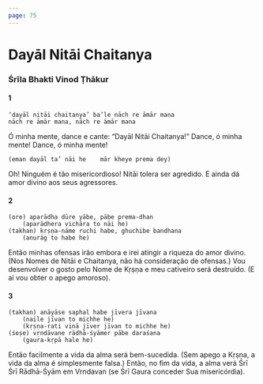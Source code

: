 ```yaml
---
page: 75
---
```


# Dayāl Nitāi Chaitanya

### Śrīla Bhakti Vinod Ṭhākur

#### 1

    ‘dayāl nitāi chaitanya’ ba’le nāch re āmār mana
    nāch re āmār mana, nāch re āmār mana

Ó minha mente, dance e cante: “Dayāl Nitāi Chaitanya!” Dance, ó minha mente! Dance, ó minha mente!

    (eman dayāl ta’ nāi he    mār kheye prema dey)

Oh! Ninguém é tão misericordioso! Nitāi tolera ser agredido. E ainda dá amor divino aos seus agressores.

#### 2

    (ore) aparādha dūre yābe, pābe prema-dhan
        (aparādhera vichāra to nāi he)
    (takhan) kṛṣṇa-nāme ruchi habe, ghuchibe bandhana
        (anurāg to habe he)

Então minhas ofensas irão embora e irei atingir a riqueza do amor divino. (Nos Nomes de Nitāi e Chaitanya, não há consideração de ofensas.) Vou desenvolver o gosto pelo Nome de Kṛṣṇa e meu cativeiro será destruído. (E aí vou obter o apego amoroso).

#### 3

    (takhan) anāyāse saphal habe jīvera jīvana
        (naile jīvan to michhe he)
        (kṛṣṇa-rati vinā jīver jīvan to michhe he)
    (śeṣe) vṛndāvane rādhā-śyāmer pābe daraśana
        (gaura-kṛpā hale he)

Então facilmente a vida da alma será bem-sucedida. (Sem apego a Kṛṣṇa, a vida da alma é simplesmente falsa.) Então, no fim da vida, a alma verá Śrī Śrī Rādhā-Śyām em Vrndavan (se Śrī Gaura conceder Sua misericórdia).

